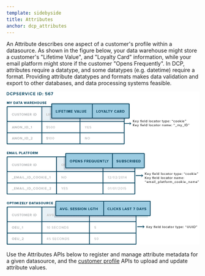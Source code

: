 ```yaml
---
template: sidebyside
title: Attributes
anchor: dcp_attributes
---
```


An Attribute describes one aspect of a customer's profile within a datasource. As shown in the figure below, your data
warehouse might store a customer's "Lifetime Value", and "Loyalty Card" information, while your email platform might
store if the customer "Opens Frequently".  In DCP, attributes require a datatype, and some datatypes (e.g. datetime)
require a format.  Providing attribute datatypes and formats makes data validation and export to other databases, and
data processing systems feasible.

<img src="/assets/img/dcp/Attributes.png">

Use the Attributes APIs below to register and manage attribute metadata for a given datasource, and the [customer
profile](/rest/customer_profiles/#customer_profiles) APIs to upload and update attribute values.
